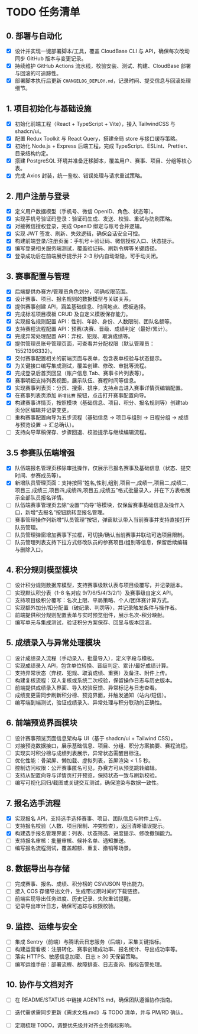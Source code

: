 ﻿# TODO 任务清单

## 0. 部署与自动化
- [x] 设计并实现一键部署脚本/工具，覆盖 CloudBase CLI 与 API，确保每次改动同步 GitHub 版本与变更记录。
- [x] 持续维护 GitHub Actions 流水线，校验安装、测试、构建、CloudBase 部署与回滚的可追踪性。
- [x] 部署脚本执行后更新 `CHANGELOG_DEPLOY.md`，记录时间、提交信息与回滚处理细节。

## 1. 项目初始化与基础设施
- [x] 初始化前端工程（React + TypeScript + Vite），接入 TailwindCSS 与 shadcn/ui。
- [x] 配置 Redux Toolkit 与 React Query，搭建全局 store 与接口缓存策略。
- [x] 初始化 Node.js + Express 后端工程，完成 TypeScript、ESLint、Prettier、目录结构约定。
- [x] 搭建 PostgreSQL 环境并准备迁移脚本，覆盖用户、赛事、项目、分组等核心表。
- [x] 完成 Axios 封装，统一鉴权、错误处理与请求重试策略。

## 2. 用户注册与登录
- [x] 定义用户数据模型（手机号、微信 OpenID、角色、状态等）。
- [x] 实现手机号验证码登录：验证码生成、发送、校验、重试与防刷策略。
- [x] 对接微信授权登录，完成 OpenID 绑定与账号合并逻辑。
- [x] 实现 JWT 签发、刷新、失效逻辑，确保会话安全可控。
- [x] 构建前端登录/注册页面：手机号＋验证码、微信授权入口、状态提示。
- [x] 编写登录相关服务端测试，覆盖验证码、刷新令牌等关键路径。
- [x] 登录成功后在前端展示提示并 2-3 秒内自动渐隐，可手动关闭。

## 3. 赛事配置与管理
- [x] 后端提供办赛方/管理员角色划分，明确权限范围。
- [x] 设计赛事、项目、报名规则的数据模型与关联关系。
- [x] 提供赛事创建 API，涵盖基础信息、时间地点、模板选择。
- [x] 完成标准项目模板 CRUD 及自定义模板保存能力。
- [x] 实现报名规则配置 API：性别、年龄、身份、人数限制、团队名额等。
- [x] 支持赛程流程配置 API：预赛/决赛、晋级、成绩判定（最好/累计）。
- [x] 完成异常处理配置 API：弃权、犯规、取消成绩等。
- [x] 提供管理员账号管理页面，可查看并分配权限（默认管理员：15521396332）。
- [x] 交付赛事配置相关的前端页面与表单，包含表单校验与状态提示。
- [x] 为关键接口编写集成测试，覆盖创建、修改、审批等流程。
- [x] 完成登录后首页回显（账户信息 Tab、赛事卡片列表等）。
- [x] 赛事明细支持列表视图，展示队伍、赛程时间等信息。
- [x] 实现赛事列表页：分页、搜索、排序，支持点击进入赛事详情页编辑配置。
- [x] 在赛事列表页添加 `新增比赛` 按钮，点击打开赛事配置向导。
- [x] 构建赛事详情页，按照模块（基础信息、项目、积分、报名规则等）创建tab页分区编辑并记录变更。
- [ ] 重构赛事配置向导为五步流程（基础信息 → 项目与组别 → 日程分组 → 成绩与预览设置 → 汇总确认）。
- [ ] 支持向导草稿保存、步骤回退、校验提示与继续编辑流程。

## 3.5 参赛队伍端增强
- [x] 队伍端报名管理页移除审批操作，仅展示已报名赛事及基础信息（状态、提交时间、参赛成员等）。
- [x] 新增队员管理页面：支持按照“姓名,性别,组别,项目一,成绩一,项目二,成绩二,项目三,成绩三,项目四,成绩四,项目五,成绩五”格式批量录入，并在下方表格展示全部队员报名详情。
- [ ] 队伍端赛事管理页去除“设置”“向导”等模块，仅保留赛事基础信息及操作入口，新增“去报名”按钮跳转至报名管理。
- [ ] 赛事管理操作列新增“队员管理”按钮，弹窗默认带入当前赛事并支持直接打开队员管理。
- [ ] 队员管理弹窗增加赛事下拉框，可切换/确认当前赛事并联动可选项目限制。
- [ ] 队员管理列表支持下拉方式修改队员的参赛项目/组别等信息，保留后续编辑与删除入口。

## 4. 积分规则模型模块
- [ ] 设计积分规则数据库模型，支持赛事级默认表与项目级覆写，并记录版本。
- [ ] 实现默认积分表（1-8 名对应 9/7/6/5/4/3/2/1）及赛事级自定义 API。
- [ ] 支持项目级积分覆写：名次上限、平局策略、个人/团体赛计算方式。
- [ ] 实现额外加分/扣分配置（破纪录、判罚等），并记录触发条件与操作者。
- [ ] 前端提供积分规则配置表单与实时预览组件，展示名次-积分映射。
- [ ] 编写单元与集成测试，验证积分方案保存、回显与版本回滚。

## 5. 成绩录入与异常处理模块
- [ ] 设计成绩录入流程（手动录入、批量导入），定义字段与模板。
- [ ] 实现成绩录入 API，包含单位转换、晋级判定、累计/最好成绩计算。
- [ ] 支持异常状态（弃权、犯规、取消成绩、重赛）及备注、附件上传。
- [ ] 构建复核流程：双人复核或系统二次校验，保留操作日志与历史版本。
- [ ] 前端提供成绩录入界面、导入校验反馈、异常标记与日志查看。
- [ ] 成绩变更需同步刷新积分榜、预览界面，并触发通知（站内/短信）。
- [ ] 编写端到端测试，验证成绩录入、异常处理与积分联动的正确性。

## 6. 前端预览界面模块
- [ ] 设计赛事预览页面信息架构与 UI（基于 shadcn/ui + Tailwind CSS）。
- [ ] 对接预览数据接口，展示基础信息、项目、分组、积分方案摘要、赛程流程。
- [ ] 实现实时积分榜与成绩列表展示，异常状态需醒目标注。
- [ ] 优化性能：骨架屏、懒加载、虚拟列表，首屏渲染 < 1.5 秒。
- [ ] 控制访问权限：公开赛事匿名可见，办赛方可从预览跳转编辑。
- [ ] 支持从配置向导与详情页打开预览，保持状态一致与刷新校验。
- [ ] 编写可视化回归/截图或关键交互测试，确保渲染与数据一致性。

## 7. 报名选手流程
- [x] 实现报名 API，支持选手选择赛事、项目、团队信息与附件上传。
- [ ] 支持报名校验（人数、项目限制、冲突检查），返回清晰错误提示。
- [x] 构建选手报名管理界面：列表、状态筛选、进度提示、修改撤销能力。
- [ ] 支持报名审核：批量审核、候补名单、通知推送。
- [ ] 编写报名流程测试，覆盖超额、重复、撤销等场景。

## 8. 数据导出与存储
- [ ] 完成赛事、报名、成绩、积分榜的 CSV/JSON 导出能力。
- [ ] 接入 COS 存储导出文件，生成带过期时间的下载链接。
- [ ] 前端实现导出任务进度、历史记录、失败重试提醒。
- [ ] 记录导出审计日志，确保可追踪与权限校验。

## 9. 监控、运维与安全
- [ ] 集成 Sentry（前端）与腾讯云日志服务（后端），采集关键指标。
- [ ] 构建运营看板：注册转化、赛事创建成功率、报名统计、导出成功率等。
- [ ] 落实 HTTPS、敏感信息加密、日志 ≥ 30 天保留策略。
- [ ] 编写运维手册：部署流程、故障排查、日志查询、指标告警处理。

## 10. 协作与文档对齐
- [ ] 在 README/STATUS 中链接 AGENTS.md，确保团队遵循协作指南。
- [ ] 迭代需求需同步更新《需求文档.md》与 TODO 清单，并与 PM/RD 确认。
- [ ] 定期梳理 TODO，调整优先级并对齐业务指标影响。


